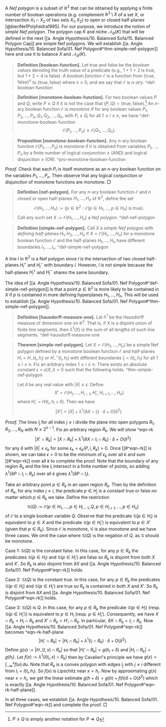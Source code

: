 A _Nef polygon_ is a subset of $\mathbb{R}^2$ that can be obtained by applying a finite number of boolean operations (e.g. complement $\mathbb{R}^2 \setminus X$ of a set $X$, or intersection $X_1 \cap X_2$ of two sets $X_1, X_2$) to open or closed half-planes [@bieriNefPolyhedra1995]. For our purpose, we introduce the notion of _simple Nef polygon_. The polygon cap $K$ and niche $\mathcal{N}_\Theta(K)$ that will be defined in the next [[a. Angle Hypothesis/10. Balanced Sofa/15. Balanced Polygon Cap]] are simple Nef polygons. We will establish [[a. Angle Hypothesis/10. Balanced Sofa/01. Nef Polygon#^thm-simple-nef-polygon]] here and use it to balance $X$ and $\mathcal{N}_\Theta(K)$.

> __Definition [boolean-function].__ Let $\textsf{true}$ and $\textsf{false}$ be the _boolean values_ denoting the truth value of a predicate (e.g., $1+1=2$ is $\textsf{true}$, but $1 + 2 = 4$ is $\textsf{false}$). A _boolean function_ $\mathcal{E}$ is a function from $\left\{ \textsf{true}, \textsf{false} \right\}^n$ to $\left\{ \textsf{true}, \textsf{false} \right\}$ where $n \geq 0$, and we say that $\mathcal{E}$ is _$n$-ary_. ^def-boolean-function

> __Definition [monotone-boolean-function].__ For two boolean values $P$ and $Q$, write $P \leq Q$ if it is not the case that $(P, Q) = (\textsf{true}, \textsf{false})$.[^implies] An $n$-ary boolean function $\mathcal{E}$ is _monotone_ if for any boolean values $P_1, P_2, \dots, P_n, Q_1, Q_2, \dots, Q_n$, with $P_i \leq Q_i$ for all $1 \leq i \leq n$, we have ^def-monotone-boolean-function
$$
\mathcal{E}(P_1, \dots, P_n) \leq \mathcal{E}(Q_1, \dots, Q_n).
$$

> __Proposition [monotone-boolean-function].__ Any $n$-ary boolean function $\mathcal{E}(P_1, \dots, P_n)$ is monotone if it is obtained from variables $P_1, \dots, P_n$ by a finite number of logical conjunction $\land$ (AND) and logical disjunction $\lor$ (OR). ^pro-monotone-boolean-function

_Proof._ Check that each $P_i$ is itself monotone as an $n$-ary boolean function on the variables $P_1, \dots, P_n$. Then observe that any logical conjunction or disjunction of monotone functions are monotone. □

> __Definition [nef-polygon].__ For any $n$-ary boolean function $\mathcal{E}$ and $n$ closed or open half-planes $H_1, \dots, H_n$ of $\mathbb{R}^2$, define the set 
$$
\mathcal{E}(H_1, \dots, H_n) := \left\{ p \in \mathbb{R}^2 : \mathcal{E}(p \in H_1, \dots,p \in H_n) \text{ is } \textsf{true} \right\}.
$$
> Call any such set $X := \mathcal{E}(H_1, \dots, H_n)$ a _Nef polygon_. ^def-nef-polygon

> __Definition [simple-nef-polygon].__ Call $X$ a _simple Nef polygon_ with _defining half-planes_ $H_1, H_2, \dots, H_n$ if $X = \mathcal{E}(H_1, \dots, H_n)$ for a monotone boolean function $\mathcal{E}$ and the half-planes $H_1, \dots, H_n$ have different boundaries $l_1, \dots, l_n$. ^def-simple-nef-polygon

A line $l$ in $\mathbb{R}^2$ is a Nef polygon since $l$ is the intersection of two closed half-planes $H_l^+$ and $H_l^-$ with boundary $l$. However, $l$ is not simple because the half-planes $H_l^+$ and $H_l^-$ shares the same boundary.

The idea of [[a. Angle Hypothesis/10. Balanced Sofa/01. Nef Polygon#^def-simple-nef-polygon]] is that a point $p \in \mathbb{R}^2$ is more likely to be contained in $X$ if $p$ is contained in more defining hyperplanes $H_1, \dots, H_n$. This will be used to establish [[a. Angle Hypothesis/10. Balanced Sofa/01. Nef Polygon#^thm-simple-nef-polygon]].

> __Definition [hausdorff-measure-one].__ Let $\lambda^1$ be the Hausdorff measure of dimension one on $\mathbb{R}^2$. That is, if $X$ is a disjoint union of finite line segments, then $\lambda^1(X)$ is the sum of all lengths of such line segments. ^def-hausdorff-measure-one

> __Theorem [simple-nef-polygon].__ Let $X = \mathcal{E}(H_1, \dots, H_n)$ be a simple Nef polygon defined by a monotone boolean function $\mathcal{E}$ and half-planes $H_i = H_-(t_i, h_i)$ or $H_-^{\circ}(t_i, h_i)$ with different boundaries $l_i = l(t_i, h_i)$ for all $1 \leq i \leq n$. Fix an arbitrary index $1 \leq i \leq n$. There exists an absolute constant $\epsilon = \epsilon(X, i) > 0$ such that the following holds. ^thm-simple-nef-polygon
> 
> Let $\delta$ be any real value with $|\delta| \leq \epsilon$. Define
$$
X' = \mathcal{E}(H_1, \dots, H_{i-1}, H_i', H_{i+1}, \dots, H_n)
$$
> where $H_i' = H(t_i, h_i + \delta)$. Then we have
$$
\left| X' \right| = |X| + \lambda^1(\partial X \cap l_i) \cdot \delta + O(\delta^2).
$$

_Proof._ The lines $l_j$ for all index $j \neq i$ divide the plane into open polygons $R_1, R_2, \dots, R_N$ with $N \leq 2^{n-1}$. Fix an arbitrary region $R_k$. We will show ^eqn-rk
$$
\left| X' \cap R_k \right| = |X \cap R_k| + \lambda^1( \partial X \cap l_i \cap R_k) \cdot \delta + O(\delta^2)
$$
for any $\delta$ with $|\delta| \leq \epsilon_k$ for some $\epsilon_{k} = \epsilon_{k}(P, i, R_k) > 0$. Once [[#^eqn-rk]] is shown, we can take $\epsilon > 0$ to be the minimum of $\epsilon_{k}$ over all $k$ and sum [[#^eqn-rk]] over all $k$ to complete the proof. Note that the boundary of any region $R_k$ and the line $l_i$ intersect in a finite number of points, so adding $\lambda^1( \partial P \cap l_i \cap R_k)$ over all $k$ gives $\lambda^1(\partial P \cap l_i)$.

Take an arbitrary point $p \in R_k$ in an open region $R_k$. Then by the definition of $R_k$, for any index $j \neq i$, the predicate $p \in H_j$ is a constant $\textsf{true}$ or $\textsf{false}$ no matter which $p \in R_k$ we take. Define the restriction
$$
\mathcal{G}(Q) :=  \mathcal{E}(p \in H_1, \dots, p \in H_{i-1}, Q, p \in H_{i+1}, \dots, p \in H_n)
$$
of $\mathcal{E}$ to a single boolean variable $Q$. Observe that the predicate $\mathcal{G}(p \in H_i)$ is equivalent to $p \in X$ and the predicate $\mathcal{G}(p \in H_i')$ is equivalent to $p \in X'$ (given that $p \in R_k$). Since $\mathcal{E}$ is monotone, $\mathcal{G}$ is also monotone and we have three cases. We omit the case where $\mathcal{G}(Q)$ is the negation of $Q$, as $\mathcal{G}$ should be monotone.

Case 1: $\mathcal{G}(Q)$ is the constant $\textsf{false}$. In this case, for any $p \in R_k$ the predicates $\mathcal{G}(p \in H_i)$ and $\mathcal{G}(p \in H_i')$ are $\textsf{false}$ so $R_k$ is disjoint from both $X$ and $X'$. So $R_k$ is also disjoint from $\partial X$ and [[a. Angle Hypothesis/10. Balanced Sofa/01. Nef Polygon#^eqn-rk]] holds.

Case 2: $\mathcal{G}(Q)$ is the constant $\textsf{true}$. In this case, for any $p \in R_k$ the predicates $\mathcal{G}(p \in H_i)$ and $\mathcal{G}(p \in H_i')$ are $\textsf{true}$ so $R_k$ is contained in both $X$ and $X'$. So $R_k$ is disjoint from $\partial X$ and [[a. Angle Hypothesis/10. Balanced Sofa/01. Nef Polygon#^eqn-rk]] holds.

Case 3: $\mathcal{G}(Q)$ is $Q$. In this case, for any $p \in R_k$ the predicate $\mathcal{G}(p \in H_i)$ (resp. $\mathcal{G}(p \in H_i')$) is equivalent to $p \in H_i$ (resp. $p \in H_i'$). Consequently, we have $X \cap R_k = H_i \cap R_k$ and $X' \cap R_k = H'_i \cap R_k$. In particular, $\partial X \cap R_k = l_i \cap R_k$. Now [[a. Angle Hypothesis/10. Balanced Sofa/01. Nef Polygon#^eqn-rk]] becomes ^eqn-rk-half-plane
$$
\left| H_i' \cap R_k \right| = |H_i \cap R_k| + \lambda^1( l_i \cap R_k) \cdot \delta + O(\delta^2).
$$
Define $g(x) := |H_-(t, x) \cap R_k|$ so that $|H_i' \cap R_k| = g(h_i + \delta)$ and $|H_i \cap R_k| = g(h_i)$. Let $f(x) := \lambda^1(l(t_i, x) \cap R_k)$ then by Cavalieri's principle we have $g(x) = \int_{-\infty}^x f(u)\,du$. Note that $R_k$ is a convex polygon with edges $l_{j}$ with $j \neq i$ different from $l_i = l(t_i, h_i)$. So $f(x)$ is Lipschitz near $x = h_i$. Now by approximating $g(x)$ near $x = h_i$, we get the linear estimate $g(h + \delta) = g(h) + f(h) \delta + O(\delta^2)$ which is exactly [[a. Angle Hypothesis/10. Balanced Sofa/01. Nef Polygon#^eqn-rk-half-plane]].

In all three cases, we establish [[a. Angle Hypothesis/10. Balanced Sofa/01. Nef Polygon#^eqn-rk]] and complete the proof. □

[^implies]: $P \leq Q$ is simply another notation for $P \Rightarrow Q$